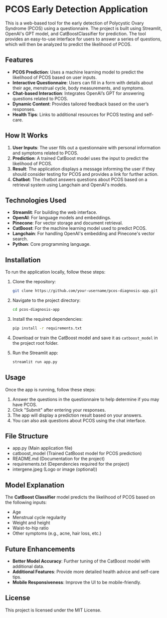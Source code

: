 # PCOS Early Detection Application

This is a web-based tool for the early detection of Polycystic Ovary Syndrome (PCOS) using a questionnaire. The project is built using Streamlit, OpenAI's GPT model, and CatBoostClassifier for prediction. The tool provides an easy-to-use interface for users to answer a series of questions, which will then be analyzed to predict the likelihood of PCOS.

## Features

- **PCOS Prediction**: Uses a machine learning model to predict the likelihood of PCOS based on user inputs.
- **Interactive Questionnaire**: Users can fill in a form with details about their age, menstrual cycle, body measurements, and symptoms.
- **Chat-based Interaction**: Integrates OpenAI’s GPT for answering questions related to PCOS.
- **Dynamic Content**: Provides tailored feedback based on the user’s responses.
- **Health Tips**: Links to additional resources for PCOS testing and self-care.

## How It Works

1. **User Inputs**: The user fills out a questionnaire with personal information and symptoms related to PCOS.
2. **Prediction**: A trained CatBoost model uses the input to predict the likelihood of PCOS.
3. **Result**: The application displays a message informing the user if they should consider testing for PCOS and provides a link for further action.
4. **Chatbot**: The chatbot answers questions about PCOS based on a retrieval system using Langchain and OpenAI's models.

## Technologies Used

- **Streamlit**: For building the web interface.
- **OpenAI**: For language models and embeddings.
- **Pinecone**: For vector storage and document retrieval.
- **CatBoost**: For the machine learning model used to predict PCOS.
- **Langchain**: For handling OpenAI's embedding and Pinecone's vector search.
- **Python**: Core programming language.

## Installation

To run the application locally, follow these steps:

1. Clone the repository:

    ```bash
    git clone https://github.com/your-username/pcos-diagnosis-app.git
    ```

2. Navigate to the project directory:

    ```bash
    cd pcos-diagnosis-app
    ```

3. Install the required dependencies:

    ```bash
    pip install -r requirements.txt
    ```

4. Download or train the CatBoost model and save it as `catboost_model` in the project root folder.

5. Run the Streamlit app:

    ```bash
    streamlit run app.py
    ```

## Usage

Once the app is running, follow these steps:

1. Answer the questions in the questionnaire to help determine if you may have PCOS.
2. Click "Submit" after entering your responses.
3. The app will display a prediction result based on your answers.
4. You can also ask questions about PCOS using the chat interface.

## File Structure
- app.py                        (Main application file)
- catboost_model                (Trained CatBoost model for PCOS prediction)
- README.md                     (Documentation for the project)
- requirements.txt              (Dependencies required for the project)
- intergene.jpeg                (Logo or image (optional))

## Model Explanation

The **CatBoost Classifier** model predicts the likelihood of PCOS based on the following inputs:
- Age
- Menstrual cycle regularity
- Weight and height
- Waist-to-hip ratio
- Other symptoms (e.g., acne, hair loss, etc.)

## Future Enhancements

- **Better Model Accuracy**: Further tuning of the CatBoost model with additional data.
- **Additional Features**: Provide more detailed health advice and self-care tips.
- **Mobile Responsiveness**: Improve the UI to be mobile-friendly.

## License

This project is licensed under the MIT License.


